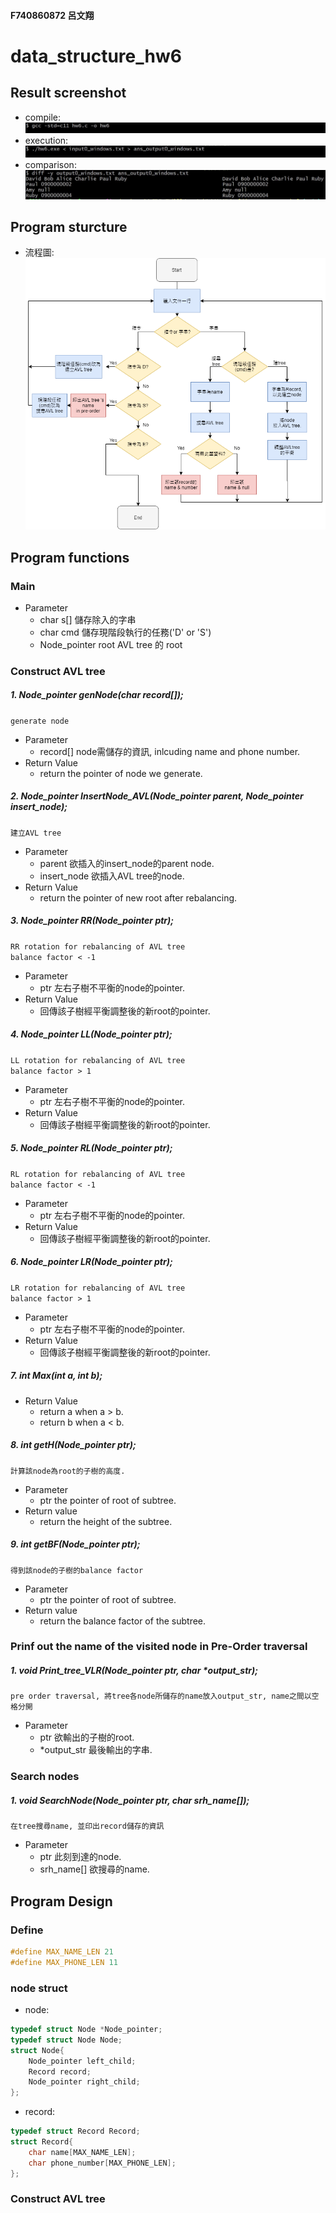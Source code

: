 #### F740860872 呂文翔
# data_structure_hw6
## Result screenshot
* compile:
![image](https://github.com/ShawnLu31/data_structure_hw6/blob/main/pic/compile.JPG)
* execution:
![image](https://github.com/ShawnLu31/data_structure_hw6/blob/main/pic/execution.JPG)
* comparison:
![image](https://github.com/ShawnLu31/data_structure_hw6/blob/main/pic/diff.JPG)
## Program sturcture
* 流程圖:  
![image](https://github.com/ShawnLu31/data_structure_hw6/blob/main/pic/structure.png)
## Program functions
### Main
* Parameter
	* char s[]  						儲存除入的字串
	* char cmd  						儲存現階段執行的任務('D' or 'S')
	* Node_pointer root 		AVL tree 的 root
### Construct AVL tree
##### 1. Node_pointer genNode(char record[]);
`generate node`  
* Parameter
	* record[]	node需儲存的資訊, inlcuding name and phone number.
* Return Value
	* return the pointer of node we generate.
##### 2. Node_pointer InsertNode_AVL(Node_pointer parent, Node_pointer insert_node);
`建立AVL tree`
* Parameter
	* parent       欲插入的insert_node的parent node.
	* insert_node  欲插入AVL tree的node.
* Return Value
	* return the pointer of new root after rebalancing.
##### 3. Node_pointer RR(Node_pointer ptr);
`RR rotation for rebalancing of AVL tree `  
`balance factor < -1`
* Parameter
	* ptr   左右子樹不平衡的node的pointer.
* Return Value
	* 回傳該子樹經平衡調整後的新root的pointer.
##### 4. Node_pointer LL(Node_pointer ptr);
`LL rotation for rebalancing of AVL tree `  
`balance factor > 1`
* Parameter
	* ptr   左右子樹不平衡的node的pointer.
* Return Value
	* 回傳該子樹經平衡調整後的新root的pointer.
##### 5. Node_pointer RL(Node_pointer ptr);
`RL rotation for rebalancing of AVL tree `  
`balance factor < -1`
* Parameter
	* ptr   左右子樹不平衡的node的pointer.
* Return Value
	* 回傳該子樹經平衡調整後的新root的pointer.
##### 6. Node_pointer LR(Node_pointer ptr);
`LR rotation for rebalancing of AVL tree `  
`balance factor > 1`
* Parameter
	* ptr   左右子樹不平衡的node的pointer.
* Return Value
	* 回傳該子樹經平衡調整後的新root的pointer.
##### 7. int Max(int a, int b);
* Return Value
	* return a when a > b.
	* return b when a < b.
##### 8. int getH(Node_pointer ptr);
`計算該node為root的子樹的高度.`
* Parameter
	* ptr   the pointer of root of subtree.
* Return value
	* return the height of the subtree.
##### 9. int getBF(Node_pointer ptr);
`得到該node的子樹的balance factor`
* Parameter
	* ptr   the pointer of root of subtree.
* Return value
	* return the balance factor of the subtree.
### Prinf out the name of the visited node in **Pre-Order** traversal
##### 1. void Print_tree_VLR(Node_pointer ptr, char *output_str);
`pre order traversal, 將tree各node所儲存的name放入output_str, name之間以空格分開`
* Parameter
	* ptr          欲輸出的子樹的root.
	* *output_str  最後輸出的字串.
### Search nodes
##### 1. void SearchNode(Node_pointer ptr, char srh_name[]);
`在tree搜尋name, 並印出record儲存的資訊`
* Parameter
	* ptr         此刻到達的node.
	* srh_name[]  欲搜尋的name.
## Program Design
### Define
```c
#define MAX_NAME_LEN 21
#define MAX_PHONE_LEN 11
```
### node struct
* node:
```c
typedef struct Node *Node_pointer;
typedef struct Node Node;
struct Node{
	Node_pointer left_child;
	Record record;
	Node_pointer right_child;
};
```
* record:
```c
typedef struct Record Record;
struct Record{
	char name[MAX_NAME_LEN];
	char phone_number[MAX_PHONE_LEN];
};
```
### Construct AVL tree
